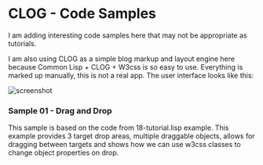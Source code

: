 # CLOG - Code Samples

I am adding interesting code samples here that may not be appropriate as tutorials.  

I am also using CLOG as a simple blog markup and layout engine here because Common Lisp + CLOG + W3css is so easy to use.  Everything is marked up manually, this is not a real app.  The user interface looks like this:

![screenshot](https://github.com/aykaramba/clog-code-samples/assets/16431651/cef7faaa-1586-4676-8aed-e1ac0350da4f)


### Sample 01 - Drag and Drop

This sample is based on the code from 18-tutorial.lisp example. This example provides 3 target drop areas, multiple draggable objects, allows for dragging between targets and shows how we can use w3css classes to change object properties on drop. 


